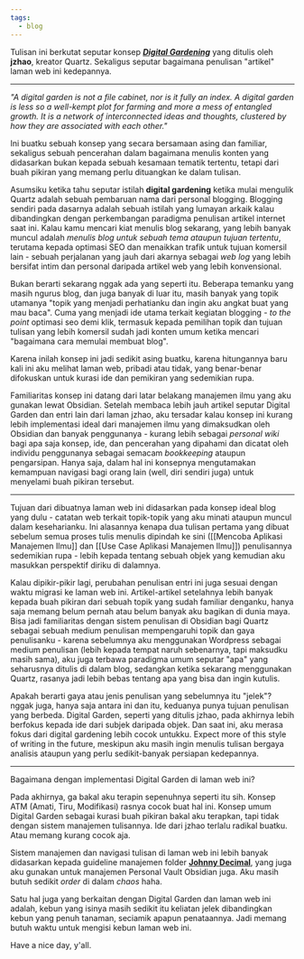 ```yaml
---
tags:
  - blog
---
```

Tulisan ini berkutat seputar konsep ***[Digital Gardening](https://jzhao.xyz/posts/networked-thought)*** yang ditulis oleh **jzhao**, kreator Quartz. Sekaligus seputar bagaimana penulisan "artikel" laman web ini kedepannya.

---

*"A digital garden is not a file cabinet, nor is it fully an index. A digital garden is less so a well-kempt plot for farming and more a mess of entangled growth. It is a network of interconnected ideas and thoughts, clustered by how they are associated with each other."*

Ini buatku sebuah konsep yang secara bersamaan asing dan familiar, sekaligus sebuah pencerahan dalam bagaimana menulis konten yang didasarkan bukan kepada sebuah kesamaan tematik tertentu, tetapi dari buah pikiran yang memang perlu dituangkan ke dalam tulisan.

Asumsiku ketika tahu seputar istilah **digital gardening** ketika mulai mengulik Quartz adalah sebuah pembaruan nama dari personal blogging. Blogging sendiri pada dasarnya adalah sebuah istilah yang lumayan arkaik kalau dibandingkan dengan perkembangan paradigma penulisan artikel internet saat ini. Kalau kamu mencari kiat menulis blog sekarang, yang lebih banyak muncul adalah *menulis blog untuk sebuah tema ataupun tujuan tertentu*, terutama kepada optimasi SEO dan menaikkan trafik untuk tujuan komersil lain - sebuah perjalanan yang jauh dari akarnya sebagai *web log* yang lebih bersifat intim dan personal daripada artikel web yang lebih konvensional.

Bukan berarti sekarang nggak ada yang seperti itu. Beberapa temanku yang masih ngurus blog, dan juga banyak di luar itu, masih banyak yang topik utamanya "topik yang menjadi perhatianku dan ingin aku angkat buat yang mau baca". Cuma yang menjadi ide utama terkait kegiatan blogging - *to the point* optimasi seo demi klik, termasuk kepada pemilihan topik dan tujuan tulisan yang lebih komersil sudah jadi konten umum ketika mencari "bagaimana cara memulai membuat blog".

Karena inilah konsep ini jadi sedikit asing buatku, karena hitungannya baru kali ini aku melihat laman web, pribadi atau tidak, yang benar-benar difokuskan untuk kurasi ide dan pemikiran yang sedemikian rupa.

Familiaritas konsep ini datang dari latar belakang manajemen ilmu yang aku gunakan lewat Obsidian. Setelah membaca lebih jauh artikel seputar Digital Garden dan entri lain dari laman jzhao, aku tersadar kalau konsep ini kurang lebih implementasi ideal dari manajemen ilmu yang dimaksudkan oleh Obsidian dan banyak penggunanya - kurang lebih sebagai *personal wiki* bagi apa saja konsep, ide, dan pencerahan yang dipahami dan dicatat oleh individu penggunanya sebagai semacam *bookkeeping* ataupun pengarsipan. Hanya saja, dalam hal ini konsepnya mengutamakan kemampuan navigasi bagi orang lain (well, diri sendiri juga) untuk menyelami buah pikiran tersebut.

---

Tujuan dari dibuatnya laman web ini didasarkan pada konsep ideal blog yang dulu - catatan web terkait topik-topik yang aku minati ataupun muncul dalam keseharianku. Ini alasannya kenapa dua tulisan pertama yang dibuat sebelum semua proses tulis menulis dipindah ke sini ([[Mencoba Aplikasi Manajemen Ilmu]] dan [[Use Case Aplikasi Manajemen Ilmu]]) penulisannya sedemikian rupa - lebih kepada tentang sebuah objek yang kemudian aku masukkan perspektif diriku di dalamnya.

Kalau dipikir-pikir lagi, perubahan penulisan entri ini juga sesuai dengan waktu migrasi ke laman web ini. Artikel-artikel setelahnya lebih banyak kepada buah pikiran dari sebuah topik yang sudah familiar denganku, hanya saja memang belum pernah atau belum banyak aku bagikan di dunia maya. Bisa jadi familiaritas dengan sistem penulisan di Obsidian bagi Quartz sebagai sebuah medium penulisan mempengaruhi topik dan gaya penulisanku - karena sebelumnya aku menggunakan Wordpress sebagai medium penulisan (lebih kepada tempat naruh sebenarnya, tapi maksudku masih sama), aku juga terbawa paradigma umum seputar "apa" yang seharusnya ditulis di dalam blog, sedangkan ketika sekarang menggunakan Quartz, rasanya jadi lebih bebas tentang apa yang bisa dan ingin kutulis.

Apakah berarti gaya atau jenis penulisan yang sebelumnya itu "jelek"? nggak juga, hanya saja antara ini dan itu, keduanya punya tujuan penulisan yang berbeda. Digital Garden, seperti yang ditulis jzhao, pada akhirnya lebih berfokus kepada ide dari subjek daripada objek. Dan saat ini, aku merasa fokus dari digital gardening lebih cocok untukku. Expect more of this style of writing in the future, meskipun aku masih ingin menulis tulisan bergaya analisis ataupun yang perlu sedikit-banyak persiapan kedepannya.

---

Bagaimana dengan implementasi Digital Garden di laman web ini?

Pada akhirnya, ga bakal aku terapin sepenuhnya seperti itu sih. Konsep ATM (Amati, Tiru, Modifikasi) rasnya cocok buat hal ini. Konsep umum Digital Garden sebagai kurasi buah pikiran bakal aku terapkan, tapi tidak dengan sistem manajemen tulisannya. Ide dari jzhao terlalu radikal buatku. Atau memang kurang cocok aja.

Sistem manajemen dan navigasi tulisan di laman web ini lebih banyak didasarkan kepada guideline manajemen folder **[Johnny Decimal](https://johnnydecimal.com/)**, yang juga aku gunakan untuk manajemen Personal Vault Obsidian juga. Aku masih butuh sedikit *order* di dalam *chaos* haha.

Satu hal juga yang berkaitan dengan Digital Garden dan laman web ini adalah, kebun yang isinya masih sedikit itu keliatan jelek dibandingkan kebun yang penuh tanaman, seciamik apapun penataannya. Jadi memang butuh waktu untuk mengisi kebun laman web ini.

Have a nice day, y'all.